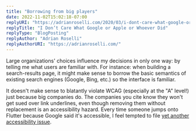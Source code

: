```yaml
---
title: "Borrowing from big players"
date: 2022-11-02T15:02:18-07:00
replyURI: "https://adrianroselli.com/2020/03/i-dont-care-what-google-or-apple-or-whomever-did.html"
replyTitle: "I Don’t Care What Google or Apple or Whoever Did"
replyType: "BlogPosting"
replyAuthor: "Adrian Roselli"
replyAuthorURI: "https://adrianroselli.com/"
---
```

Large organizations' choices influence my decisions in only one way: by telling me what users are familiar with. For instance: when building a search-results page, it might make sense to borrow the basic semantics of existing search engines (Google, Bing, etc.) so the interface is familiar.

It doesn't make sense to blatantly violate WCAG (especially at the "A" level!) just because big companies do. The companies you cite know they won't get sued over link underlines, even though removing them without replacement is an accessibility hazard. Every time someone jumps onto Flutter because Google said it's accessible, I feel tempted to file [yet another accessibility issue](https://github.com/flutter/flutter/issues/94965).
